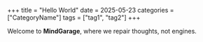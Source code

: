 +++
title = "Hello World"
date = 2025-05-23
categories = ["CategoryName"]
tags = ["tag1", "tag2"]
+++

Welcome to **MindGarage**, where we repair thoughts, not engines.
